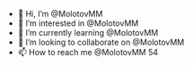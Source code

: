 - 👋 Hi, I’m @MolotovMM
- 👀 I’m interested in @MolotovMM
- 🌱 I’m currently learning @MolotovMM
- 💞️ I’m looking to collaborate on @MolotovMM
- 📫 How to reach me @MolotovMM 54

<!---
MolotovMM/MolotovMM is a ✨ special ✨ repository because its `README.md` (this file) appears on your GitHub profile.
You can click the Preview link to take a look at your changes.
--->
